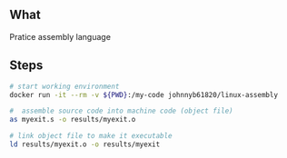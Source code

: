 ## What
Pratice assembly language

## Steps
```bash
# start working environment
docker run -it --rm -v ${PWD}:/my-code johnnyb61820/linux-assembly

#  assemble source code into machine code (object file)
as myexit.s -o results/myexit.o

# link object file to make it executable
ld results/myexit.o -o results/myexit
```
